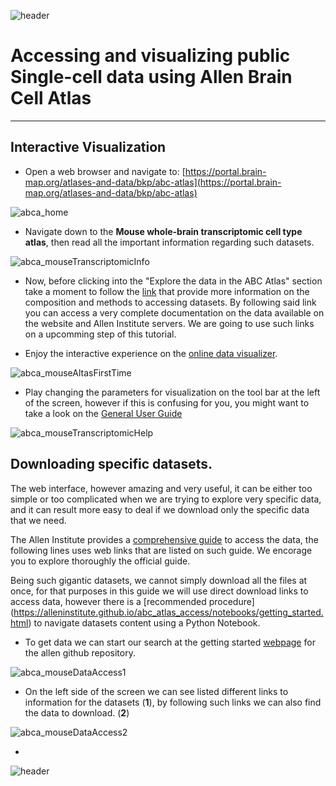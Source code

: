 
![header](/Tutoriales-IFC/assets/header.png)

# Accessing and visualizing public Single-cell data using Allen Brain Cell Atlas

___

## Interactive Visualization

- Open a web browser and navigate to: [https://portal.brain-map.org/atlases-and-data/bkp/abc-atlas](https://portal.brain-map.org/atlases-and-data/bkp/abc-atlas)

![abca_home](/Tutoriales-IFC/assets/scneuropics/abca1.png)

- Navigate down to the **Mouse whole-brain transcriptomic cell type atlas**, then read all the important information regarding such datasets.

![abca_mouseTranscriptomicInfo](/Tutoriales-IFC/assets/scneuropics/abca2.png)

- Now, before clicking into the "Explore the data in the ABC Atlas" section take a moment to follow the [link](https://alleninstitute.github.io/abc_atlas_access/intro.html) that provide more information on the composition and methods to accessing datasets. By following said link you can access a very complete documentation on the data available on the website and Allen Institute servers. We are going to use such links on a upcomming step of this tutorial.

- Enjoy the interactive experience on the [online data visualizer](https://knowledge.brain-map.org/data/LVDBJAW8BI5YSS1QUBG/explore).

![abca_mouseAltasFirstTime](/Tutoriales-IFC/assets/scneuropics/abca-warning.png)

- Play changing the parameters for visualization on the tool bar at the left of the screen, however if this is confusing for you, you might want to take a look on the [General User Guide](https://community.brain-map.org/t/introducing-the-allen-brain-cell-atlas/2444)

![abca_mouseTranscriptomicHelp](/Tutoriales-IFC/assets/scneuropics/abca3.png)

## Downloading specific datasets.

The web interface, however amazing and very useful, it can be either too simple or too complicated when we are trying to explore very specific data, and it can result more easy to deal if we download only the specific data that we need.

The Allen Institute provides a [comprehensive guide](https://alleninstitute.github.io/abc_atlas_access/notebooks/getting_started.html) to access the data, the following lines uses web links that are listed on such guide. We encorage you to explore thoroughly the official guide.

Being such gigantic datasets, we cannot simply download all the files at once, for that purposes in this guide we will use direct download links to access data, however there is a [recommended procedure] (https://alleninstitute.github.io/abc_atlas_access/notebooks/getting_started.html) to navigate datasets content using a Python Notebook.

- To get data we can start our search at the getting started [webpage](https://alleninstitute.github.io/abc_atlas_access/notebooks/getting_started.html) for the allen github repository. 

![abca_mouseDataAccess1](/Tutoriales-IFC/assets/scneuropics/data1.png)

- On the left side of the screen we can see listed different links to information for the datasets (**1**), by following such links we can also find the data to download. (**2**)

![abca_mouseDataAccess2](/Tutoriales-IFC/assets/scneuropics/data2.png)

- 

![header](/Tutoriales-IFC/assets/header.png)
